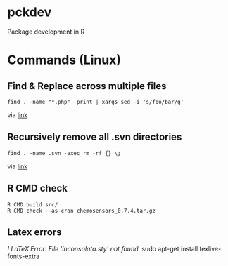 # pckdev

Package development in R

# Commands (Linux)

## Find & Replace across multiple files
    
    find . -name "*.php" -print | xargs sed -i 's/foo/bar/g'

via [link](http://rushi.wordpress.com/2008/08/05/find-replace-across-multiple-files-in-linux/)

## Recursively remove all .svn directories
    
    find . -name .svn -exec rm -rf {} \;    

via [link](http://codesnippets.joyent.com/posts/show/104)

## R CMD check
    
    R CMD build src/
    R CMD check --as-cran chemosensors_0.7.4.tar.gz 
    
## Latex errors

*! LaTeX Error: File 'inconsolata.sty' not found.*
    sudo apt-get install texlive-fonts-extra

